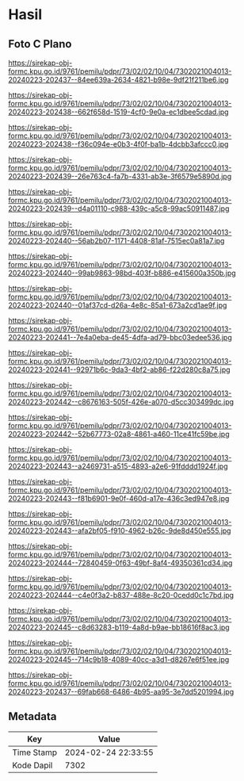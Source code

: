 # Hasil

## Foto C Plano

https://sirekap-obj-formc.kpu.go.id/9761/pemilu/pdpr/73/02/02/10/04/7302021004013-20240223-202437--84ee639a-2634-4821-b98e-9df21f211be6.jpg

https://sirekap-obj-formc.kpu.go.id/9761/pemilu/pdpr/73/02/02/10/04/7302021004013-20240223-202438--662f658d-1519-4cf0-9e0a-ec1dbee5cdad.jpg

https://sirekap-obj-formc.kpu.go.id/9761/pemilu/pdpr/73/02/02/10/04/7302021004013-20240223-202438--f36c094e-e0b3-4f0f-ba1b-4dcbb3afccc0.jpg

https://sirekap-obj-formc.kpu.go.id/9761/pemilu/pdpr/73/02/02/10/04/7302021004013-20240223-202439--26e763c4-fa7b-4331-ab3e-3f6579e5890d.jpg

https://sirekap-obj-formc.kpu.go.id/9761/pemilu/pdpr/73/02/02/10/04/7302021004013-20240223-202439--d4a01110-c988-439c-a5c8-99ac50911487.jpg

https://sirekap-obj-formc.kpu.go.id/9761/pemilu/pdpr/73/02/02/10/04/7302021004013-20240223-202440--56ab2b07-1171-4408-81af-7515ec0a81a7.jpg

https://sirekap-obj-formc.kpu.go.id/9761/pemilu/pdpr/73/02/02/10/04/7302021004013-20240223-202440--99ab9863-98bd-403f-b886-e415600a350b.jpg

https://sirekap-obj-formc.kpu.go.id/9761/pemilu/pdpr/73/02/02/10/04/7302021004013-20240223-202440--01af37cd-d26a-4e8c-85a1-673a2cd1ae9f.jpg

https://sirekap-obj-formc.kpu.go.id/9761/pemilu/pdpr/73/02/02/10/04/7302021004013-20240223-202441--7e4a0eba-de45-4dfa-ad79-bbc03edee536.jpg

https://sirekap-obj-formc.kpu.go.id/9761/pemilu/pdpr/73/02/02/10/04/7302021004013-20240223-202441--92971b6c-9da3-4bf2-ab86-f22d280c8a75.jpg

https://sirekap-obj-formc.kpu.go.id/9761/pemilu/pdpr/73/02/02/10/04/7302021004013-20240223-202442--c8676163-505f-426e-a070-d5cc303499dc.jpg

https://sirekap-obj-formc.kpu.go.id/9761/pemilu/pdpr/73/02/02/10/04/7302021004013-20240223-202442--52b67773-02a8-4861-a460-11ce41fc59be.jpg

https://sirekap-obj-formc.kpu.go.id/9761/pemilu/pdpr/73/02/02/10/04/7302021004013-20240223-202443--a2469731-a515-4893-a2e6-91fdddd1924f.jpg

https://sirekap-obj-formc.kpu.go.id/9761/pemilu/pdpr/73/02/02/10/04/7302021004013-20240223-202443--f81b6901-9e0f-460d-a17e-436c3ed947e8.jpg

https://sirekap-obj-formc.kpu.go.id/9761/pemilu/pdpr/73/02/02/10/04/7302021004013-20240223-202443--afa2bf05-f910-4962-b26c-9de8d450e555.jpg

https://sirekap-obj-formc.kpu.go.id/9761/pemilu/pdpr/73/02/02/10/04/7302021004013-20240223-202444--72840459-0f63-49bf-8af4-49350361cd34.jpg

https://sirekap-obj-formc.kpu.go.id/9761/pemilu/pdpr/73/02/02/10/04/7302021004013-20240223-202444--c4e0f3a2-b837-488e-8c20-0cedd0c1c7bd.jpg

https://sirekap-obj-formc.kpu.go.id/9761/pemilu/pdpr/73/02/02/10/04/7302021004013-20240223-202445--c8d63283-b119-4a8d-b9ae-bb18616f8ac3.jpg

https://sirekap-obj-formc.kpu.go.id/9761/pemilu/pdpr/73/02/02/10/04/7302021004013-20240223-202445--714c9b18-4089-40cc-a3d1-d8267e6f51ee.jpg

https://sirekap-obj-formc.kpu.go.id/9761/pemilu/pdpr/73/02/02/10/04/7302021004013-20240223-202437--69fab668-6486-4b95-aa95-3e7dd5201994.jpg


## Metadata

| Key        | Value               |
| ---------- | ------------------- |
| Time Stamp | 2024-02-24 22:33:55 |
| Kode Dapil | 7302                |




